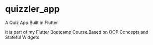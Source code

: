 # quizzler_app

A Quiz App Built in Flutter

It is part of my Flutter Bootcamp Course.Based on OOP Concepts and Stateful Widgets

